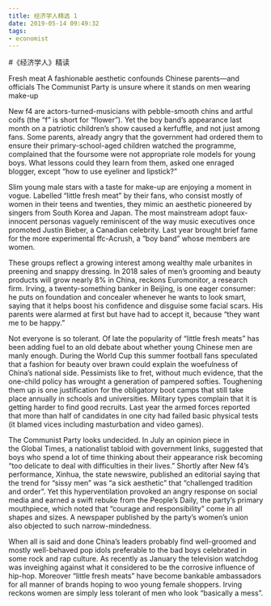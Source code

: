 ```yaml
---
title: 经济学人精选 1
date: 2019-05-14 09:49:32
tags:
- economist
---
```

#《经济学人》精读


Fresh meat
A fashionable aesthetic confounds Chinese parents—and officials
The Communist Party is unsure where it stands on men wearing make-up


New f4 are actors-turned-musicians with pebble-smooth chins and artful coifs (the “f” is short for “flower”). Yet the boy band’s appearance last month on a patriotic children’s show caused a kerfuffle, and not just among fans. Some parents, already angry that the government had ordered them to ensure their primary-school-aged children watched the programme, complained that the foursome were not appropriate role models for young boys. What lessons could they learn from them, asked one enraged blogger, except “how to use eyeliner and lipstick?”


Slim young male stars with a taste for make-up are enjoying a moment in vogue. Labelled “little fresh meat” by their fans, who consist mostly of women in their teens and twenties, they mimic an aesthetic pioneered by singers from South Korea and Japan. The most mainstream adopt faux-innocent personas vaguely reminiscent of the way music executives once promoted Justin Bieber, a Canadian celebrity. Last year brought brief fame for the more experimental ffc-Acrush, a “boy band” whose members are women.

These groups reflect a growing interest among wealthy male urbanites in preening and snappy dressing. In 2018 sales of men’s grooming and beauty products will grow nearly 8% in China, reckons Euromonitor, a research firm. Irving, a twenty-something banker in Beijing, is one eager consumer: he puts on foundation and concealer whenever he wants to look smart, saying that it helps boost his confidence and disguise some facial scars. His parents were alarmed at first but have had to accept it, because “they want me to be happy.”

Not everyone is so tolerant. Of late the popularity of “little fresh meats” has been adding fuel to an old debate about whether young Chinese men are manly enough. During the World Cup this summer football fans speculated that a fashion for beauty over brawn could explain the woefulness of China’s national side. Pessimists like to fret, without much evidence, that the one-child policy has wrought a generation of pampered softies. Toughening them up is one justification for the obligatory boot camps that still take place annually in schools and universities. Military types complain that it is getting harder to find good recruits. Last year the armed forces reported that more than half of candidates in one city had failed basic physical tests (it blamed vices including masturbation and video games).

The Communist Party looks undecided. In July an opinion piece in the Global Times, a nationalist tabloid with government links, suggested that boys who spend a lot of time thinking about their appearance risk becoming “too delicate to deal with difficulties in their lives.” Shortly after New f4’s performance, Xinhua, the state newswire, published an editorial saying that the trend for “sissy men” was “a sick aesthetic” that “challenged tradition and order”. Yet this hyperventilation provoked an angry response on social media and earned a swift rebuke from the People’s Daily, the party’s primary mouthpiece, which noted that “courage and responsibility” come in all shapes and sizes. A newspaper published by the party’s women’s union also objected to such narrow-mindedness.

When all is said and done China’s leaders probably find well-groomed and mostly well-behaved pop idols preferable to the bad boys celebrated in some rock and rap culture. As recently as January the television watchdog was inveighing against what it considered to be the corrosive influence of hip-hop. Moreover “little fresh meats” have become bankable ambassadors for all manner of brands hoping to woo young female shoppers. Irving reckons women are simply less tolerant of men who look “basically a mess”.